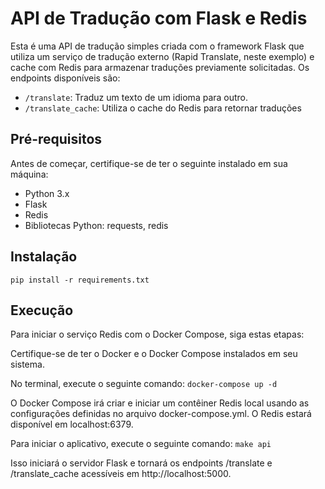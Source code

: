 # API de Tradução com Flask e Redis

Esta é uma API de tradução simples criada com o framework Flask que utiliza um serviço de tradução externo (Rapid Translate, neste exemplo) e cache com Redis para armazenar traduções previamente solicitadas. Os endpoints disponíveis são:

- `/translate`: Traduz um texto de um idioma para outro.
- `/translate_cache`: Utiliza o cache do Redis para retornar traduções

## Pré-requisitos

Antes de começar, certifique-se de ter o seguinte instalado em sua máquina:

- Python 3.x
- Flask
- Redis
- Bibliotecas Python: requests, redis


## Instalação
`pip install -r requirements.txt`


## Execução

Para iniciar o serviço Redis com o Docker Compose, siga estas etapas:

Certifique-se de ter o Docker e o Docker Compose instalados em seu sistema.

No terminal, execute o seguinte comando:
`docker-compose up -d`

O Docker Compose irá criar e iniciar um contêiner Redis local usando as configurações definidas no arquivo docker-compose.yml. 
O Redis estará disponível em localhost:6379.


Para iniciar o aplicativo, execute o seguinte comando:
`make api`

Isso iniciará o servidor Flask e tornará os endpoints /translate e /translate_cache acessíveis em http://localhost:5000.

